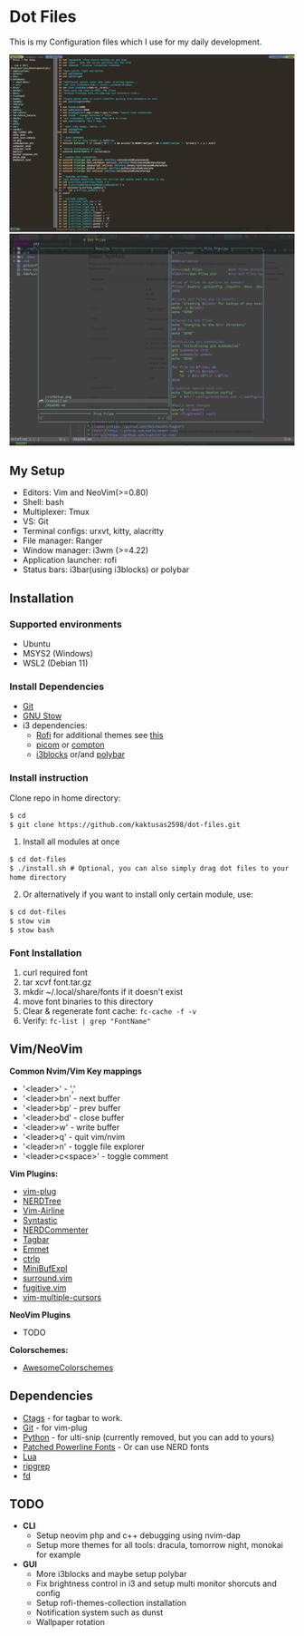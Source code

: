 # Dot Files

  This is my Configuration files which I use for my daily development.

  ![vim](https://raw.githubusercontent.com/kaktusas2598/dot-files/master/vimSetup.png)
  ![nvim](https://raw.githubusercontent.com/kaktusas2598/dot-files/master/nVimSetup.png)

## My Setup

  * Editors: Vim and NeoVim(>=0.80)
  * Shell: bash
  * Multiplexer: Tmux
  * VS: Git
  * Terminal configs: urxvt, kitty, alacritty
  * File manager: Ranger
  * Window manager: i3wm (>=4.22)
  * Application launcher: rofi
  * Status bars: i3bar(using i3blocks) or polybar

## Installation

### Supported environments

- Ubuntu
- MSYS2 (Windows)
- WSL2 (Debian 11)

### Install Dependencies

- [Git](https://git-scm.com/)
- [GNU Stow](https://www.gnu.org/software/stow/)
- i3 dependencies:
  - [Rofi](https://github.com/davatorium/rofi) for additional themes see [this](https://github.com/newmanls/rofi-themes-collection)
  - [picom](https://github.com/yshui/picom) or [compton](https://github.com/chjj/compton)
  - [i3blocks](https://github.com/vivien/i3blocks) or/and [polybar](https://github.com/polybar/polybar)

### Install instruction

  Clone repo in home directory:
  ```
  $ cd
  $ git clone https://github.com/kaktusas2598/dot-files.git
  ```
  1. Install all modules at once
  ```
  $ cd dot-files
  $ ./install.sh # Optional, you can also simply drag dot files to your home directory
  ```
  2. Or alternatively if you want to install only certain module, use:
  ```
  $ cd dot-files
  $ stow vim
  $ stow bash
  ```

### Font Installation

1. curl required font
2. tar xcvf font.tar.gz
3. mkdir ~/.local/share/fonts if it doesn't exist
4. move font binaries to this directory
5. Clear & regenerate font cache:
    `fc-cache -f -v`
6. Verify:
    `fc-list | grep "FontName"`

## Vim/NeoVim

**Common Nvim/Vim Key mappings**

* '\<leader\>' - ','
* '\<leader\>bn' - next buffer
* '\<leader\>bp' - prev buffer
* '\<leader\>bd' - close buffer
* '\<leader\>w' - write buffer
* '\<leader\>q' - quit vim/nvim
* '\<leader\>n' - toggle file explorer
* '\<leader\>c\<space\>' - toggle comment


**Vim Plugins:**
  * [vim-plug](https://github.com/junegunn/vim-plug)
  * [NERDTree](https://github.com/scrooloose/nerdtree)
  * [Vim-Airline](https://github.com/bling/vim-airline)
  * [Syntastic](https://github.com/scrooloose/syntastic)
  * [NERDCommenter](https://github.com/scrooloose/nerdcommenter)
  * [Tagbar](https://github.com/majutsushi/tagbar)
  * [Emmet](https://github.com/mattn/emmet-vim)
  * [ctrlp](https://github.com/kien/ctrlp.vim)
  * [MiniBufExpl](https://github.com/fholgado/minibufexpl.vim)
  * [surround.vim](https://github.com/tpope/vim-surround)
  * [fugitive.vim](https://github.com/tpope/vim-fugitive)
  * [vim-multiple-cursors](https://github.com/terryma/vim-multiple-cursors)

**NeoVim Plugins**
  * TODO

**Colorschemes:**
  * [AwesomeColorschemes](https://github.com/rafi/awesome-vim-colorschemes)

## Dependencies
  * [Ctags](http://ctags.sourceforge.net/) - for tagbar to work.
  * [Git](https://git-scm.com/) - for vim-plug
  * [Python](https://www.python.org/) - for ulti-snip (currently removed, but you can add to yours)
  * [Patched Powerline Fonts](https://github.com/powerline/fonts) - Or can use NERD fonts
  * [Lua](https://www.lua.org/)
  * [ripgrep](https://github.com/BurntSushi/ripgrep)
  * [fd](https://github.com/sharkdp/fd)

## TODO

  * **CLI**
    * Setup neovim php and c++ debugging using nvim-dap
    * Setup more themes for all tools: dracula, tomorrow night, monokai for example
  * **GUI**
    * More i3blocks and maybe setup polybar
    * Fix brightness control in i3 and setup multi monitor shorcuts and config
    * Setup rofi-themes-collection installation
    * Notification system such as dunst
    * Wallpaper rotation

